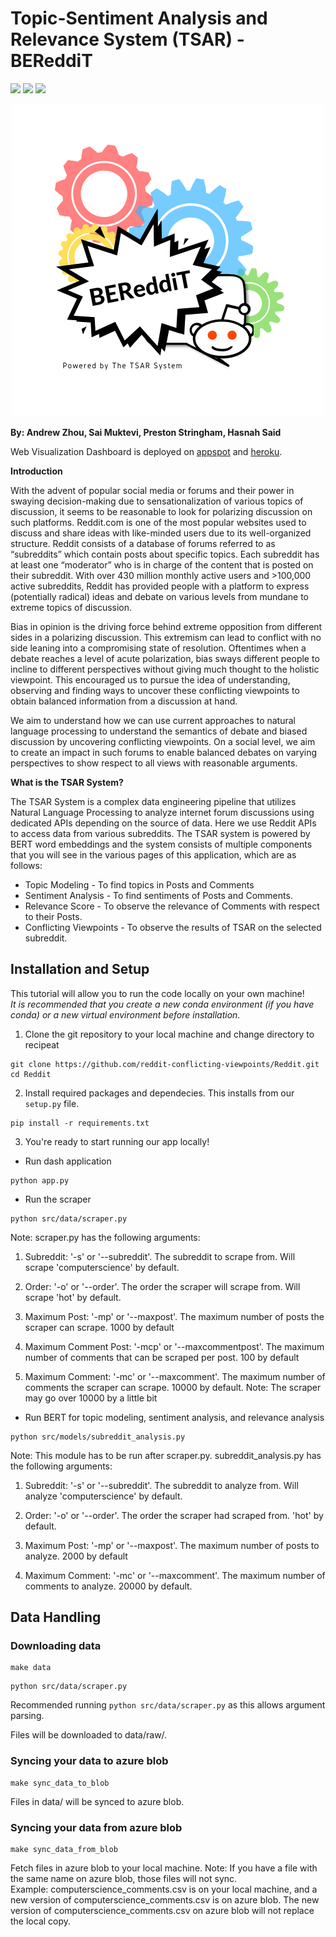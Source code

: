 # Topic-Sentiment Analysis and Relevance System (TSAR) - BEReddiT
![](https://heroku-status-badges.herokuapp.com/bereddit-dash)
![](https://img.shields.io/badge/python-v3.7.12-blue)
[![](https://img.shields.io/badge/license-MIT-blue)](https://github.com/reddit-conflicting-viewpoints/Reddit/blob/main/LICENSE)

<p align="center">
  <img src="https://github.com/reddit-conflicting-viewpoints/Reddit/blob/main/assets/bereddit-logo.png" />
</p>

**By: Andrew Zhou, Sai Muktevi, Preston Stringham, Hasnah Said**

Web Visualization Dashboard is deployed on [appspot](https://bereddit-tsar.wl.r.appspot.com/) and [heroku](http://bereddit-dash.herokuapp.com/).

**Introduction**

With the advent of popular social media or forums and their power in swaying decision-making due to sensationalization of various topics of discussion, it seems to be reasonable to look for polarizing discussion on such platforms. Reddit.com is one of the most popular websites used to discuss and share ideas with like-minded users due to its well-organized structure. Reddit consists of a database of forums referred to as “subreddits” which contain posts about specific topics. Each subreddit has at least one “moderator” who is in charge of the content that is posted on their subreddit. With over 430 million monthly active users and >100,000 active subreddits, Reddit has provided people with a platform to express (potentially radical) ideas and debate on various levels from mundane to extreme topics of discussion.  

Bias in opinion is the driving force behind extreme opposition from different sides in a polarizing discussion. This extremism can lead to conflict with no side leaning into a compromising state of resolution. Oftentimes when a debate reaches a level of acute polarization, bias sways different people to incline to different perspectives without giving much thought to the holistic viewpoint. This encouraged us to pursue the idea of understanding, observing and finding ways to uncover these conflicting viewpoints to obtain balanced information from a discussion at hand.  

We aim to understand how we can use current approaches to natural language processing to understand the semantics of debate and biased discussion by uncovering conflicting viewpoints. On a social level, we aim to create an impact in such forums to enable balanced debates on varying perspectives to show respect to all views with reasonable arguments.
 
**What is the TSAR System?**
 
The TSAR System is a complex data engineering pipeline that utilizes Natural Language Processing to analyze internet forum discussions using dedicated APIs depending on the source of data.
Here we use Reddit APIs to access data from various subreddits.
The TSAR system is powered by BERT word embeddings and the system consists of multiple components that you will see in the various pages of this application, which are as follows:
* Topic Modeling - To find topics in Posts and Comments
* Sentiment Analysis - To find sentiments of Posts and Comments.
* Relevance Score - To observe the relevance of Comments with respect to their Posts.
* Conflicting Viewpoints - To observe the results of TSAR on the selected subreddit.

## Installation and Setup
This tutorial will allow you to run the code locally on your own machine!  
*It is recommended that you create a new conda environment (if you have conda) or a new virtual environment before installation.*

1) Clone the git repository to your local machine and change directory to recipeat
```
git clone https://github.com/reddit-conflicting-viewpoints/Reddit.git
cd Reddit
```
2) Install required packages and dependecies. This installs from our `setup.py` file.
```
pip install -r requirements.txt
```
3) You're ready to start running our app locally!  

* Run dash application
```
python app.py
```
* Run the scraper
```
python src/data/scraper.py
```
Note: scraper.py has the following arguments:  
1) Subreddit: '-s' or '--subreddit'. The subreddit to scrape from. Will scrape 'computerscience' by default.

2) Order: '-o' or '--order'. The order the scraper will scrape from. Will scrape 'hot' by default.

3) Maximum Post: '-mp' or '--maxpost'. The maximum number of posts the scraper can scrape. 1000 by default 

4) Maximum Comment Post: '-mcp' or '--maxcommentpost'. The maximum number of comments that can be scraped per post. 100 by default

5) Maximum Comment: '-mc' or '--maxcomment'. The maximum number of comments the scraper can scrape. 10000 by default. Note: The scraper may go over 10000 by a little bit

* Run BERT for topic modeling, sentiment analysis, and relevance analysis
```
python src/models/subreddit_analysis.py
```
Note: This module has to be run after scraper.py. subreddit_analysis.py has the following arguments:  
1) Subreddit: '-s' or '--subreddit'. The subreddit to analyze from. Will analyze 'computerscience' by default.

2) Order: '-o' or '--order'. The order the scraper had scraped from. 'hot' by default.

3) Maximum Post: '-mp' or '--maxpost'. The maximum number of posts to analyze. 2000 by default 

4) Maximum Comment: '-mc' or '--maxcomment'. The maximum number of comments to analyze. 20000 by default.

## Data Handling

### Downloading data
```
make data
```

```
python src/data/scraper.py
```
Recommended running `python src/data/scraper.py` as this allows argument parsing.  

Files will be downloaded to data/raw/.

### Syncing your data to azure blob
```
make sync_data_to_blob
```
Files in data/ will be synced to azure blob.

### Syncing your data from azure blob
```
make sync_data_from_blob
```
Fetch files in azure blob to your local machine. Note: If you have a file with the same name on azure blob, those files will not sync.  
Example: computerscience_comments.csv is on your local machine, and a new version of computerscience_comments.csv is on azure blob. The new version of computerscience_comments.csv on azure blob will not replace the local copy. 
